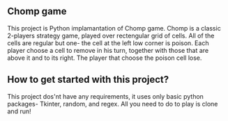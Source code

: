   Chomp game
  -----------
  This project is Python implamantation of Chomp game. 
  Chomp is a classic 2-players strategy game, played over rectengular grid of cells.
  All of the cells are regular but one- the cell at the left low corner is poison.
  Each player choose a cell to remove in his turn, together with those that are above it and to its right.
  The player that choose the poison cell lose. 
  
  
  How to get started with this project?
  -----------
  This project dos'nt have any requirements, it uses only basic python packages- Tkinter, random, and regex. 
  All you need to do to play is clone and run!
  
